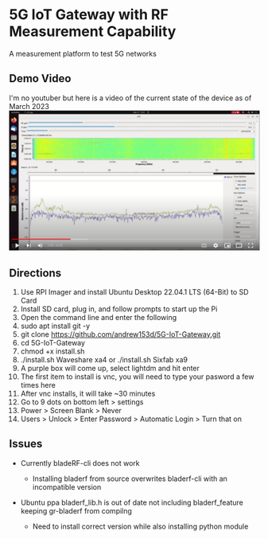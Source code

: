 # 5G IoT Gateway with RF Measurement Capability
A measurement platform to test 5G networks

## Demo Video
I'm no youtuber but here is a video of the current state of the device as of March 2023
[![5G Demo](media/screenshot_youtube.png)](https://youtu.be/Gw4qhBvPAFY)

## Directions
1. Use RPI Imager and install Ubuntu Desktop 22.04.1 LTS (64-Bit) to SD Card
2. Install SD card, plug in, and follow prompts to start up the Pi
3. Open the command line and enter the following
4. sudo apt install git -y
5. git clone https://github.com/andrew153d/5G-IoT-Gateway.git
6. cd 5G-IoT-Gateway
7. chmod +x install.sh
8. ./install.sh Waveshare xa4 or ./install.sh Sixfab xa9
9. A purple box will come up, select lightdm and hit enter
10. The first item to install is vnc, you will need to type your pasword a few times here
11. After vnc installs, it will take ~30 minutes
12. Go to 9 dots on bottom left > settings
13. Power > Screen Blank > Never
17. Users > Unlock > Enter Password > Automatic Login > Turn that on


## Issues
* Currently bladeRF-cli does not work
  * Installing bladerf from source overwrites bladerf-cli with an incompatible version

* Ubuntu ppa bladerf_lib.h is out of date not including bladerf_feature keeping gr-bladerf from compilng
  * Need to install correct version while also installing python module
